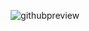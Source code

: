 <div align="center">
  
  ![githubpreview](https://user-images.githubusercontent.com/79882049/159419632-fcdc8323-1bd2-4897-9aa2-6b611eb78079.png)

</div>
